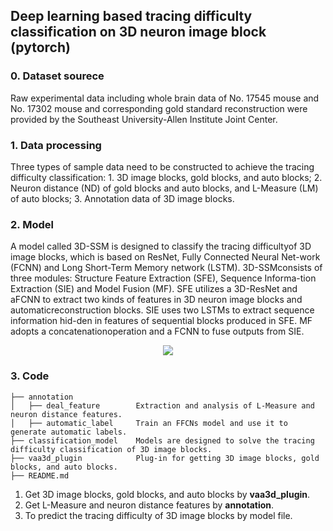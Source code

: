 ## Deep learning based tracing difficulty classification on 3D neuron image block (pytorch)

### 0. Dataset sourece

Raw experimental data including whole brain data of No. 17545 mouse and No.
17302 mouse and corresponding gold standard reconstruction were provided by
the Southeast University-Allen Institute Joint Center.

### 1. Data processing

Three types of sample data need to be constructed to achieve the tracing difficulty classification: 1. 3D image blocks, gold blocks, and auto blocks; 2. Neuron distance (ND) of gold blocks and auto blocks, and L-Measure (LM) of auto blocks; 3. Annotation data of 3D image blocks. 

### 2. Model

A model called 3D-SSM is designed to classify the tracing difficultyof 3D image blocks, which is based on ResNet, Fully Connected Neural Net-work (FCNN) and Long Short-Term Memory network (LSTM). 3D-SSMconsists of three modules: Structure Feature Extraction (SFE), Sequence Informa-tion Extraction (SIE) and Model Fusion (MF). SFE utilizes a 3D-ResNet and aFCNN to extract two kinds of features in 3D neuron image blocks and automaticreconstruction blocks. SIE uses two LSTMs to extract sequence information hid-den in features of sequential blocks produced in SFE. MF adopts a concatenationoperation and a FCNN to fuse outputs from SIE.

<div align=center>
<img src="https://github.com/BingooYang/Tracing-difficulty-classification-on-3D-neuron-image-block/blob/main/3D-SSM.PNG"/>
</div>

### 3. Code

```
├── annotation               
│   ├── deal_feature        Extraction and analysis of L-Measure and neuron distance features.
│   ├── automatic_label     Train an FFCNs model and use it to generate automatic labels.
├── classification_model    Models are designed to solve the tracing difficulty classification of 3D image blocks.
├── vaa3d_plugin            Plug-in for getting 3D image blocks, gold blocks, and auto blocks.
├── README.md

```
1. Get 3D image blocks, gold blocks, and auto blocks by **vaa3d_plugin**.
2. Get L-Measure and neuron distance features by **annotation**.
3. To predict the tracing difficulty of 3D image blocks by model file.


